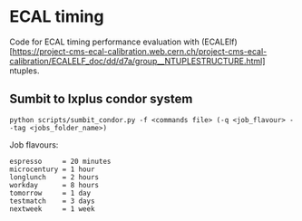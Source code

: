 # ECAL timing
Code for ECAL timing performance evaluation with (ECALElf)[https://project-cms-ecal-calibration.web.cern.ch/project-cms-ecal-calibration/ECALELF_doc/dd/d7a/group__NTUPLESTRUCTURE.html] ntuples.

## Sumbit to lxplus condor system
```
python scripts/sumbit_condor.py -f <commands file> (-q <job_flavour> --tag <jobs_folder_name>) 	
```

Job flavours:
```
espresso     = 20 minutes
microcentury = 1 hour
longlunch    = 2 hours
workday      = 8 hours
tomorrow     = 1 day
testmatch    = 3 days
nextweek     = 1 week
```

